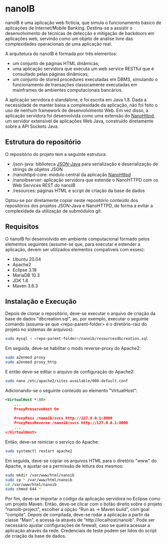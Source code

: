 # nanoIB

nanoIB é uma aplicação web fictícia, que simula o funcionamento básico de aplicações de Internet/Mobile Banking. Destina-se a assistir o desenvolvimento de técnicas de detecção e mitigação de backdoors em aplicações web, servindo como um objeto de análise livre das complexidades operacionais de uma aplicação real.

A arquitetura do nanoIB é formada por três elementos:

* um conjunto de páginas HTML dinâmicas;
* uma aplicação servidora que executa um web service RESTful que é consultado pelas páginas dinâmicas;
* um conjunto de stored procedures executadas em DBMS, simulando o funcionamento de transações classicamente executadas em mainframes de ambientes computacionais bancários.

A aplicação servidora é standalone, e foi escrita em Java 1.8. Dada a necessidade de manter baixa a complexidade da aplicação, não foi feito o uso de nenhum framework de desenvolvimento Web. Em vez disso, a aplicação servidora foi desenvolvida como uma extensão do [NanoHttpd](https://github.com/NanoHttpd/nanohttpd), um servidor extensível de aplicações Web Java, construído diretamente sobre a API Sockets Java.

## Estrutura do repositório

O repositório do projeto tem a seguinte estrutura:

* /json-java: biblioteca [JSON-Java](https://github.com/stleary/JSON-java) para serialização e deserialização de strings de objetos JSON 
* /nanohttpd-core: módulo central da aplicação [NanoHttpd](https://github.com/NanoHttpd/nanohttpd)
* /nanoibserver: aplicação servidora que estende o NanoHTTPD com os Web Services REST do nanoIB
* /resources: páginas HTML e script de criação da base de dados

Optou-se por diretamente copiar neste repositório conteúdo dos repositórios dos projetos JSON-Java e NanoHTTPD, de forma a evitar a complexidade da utilização de submódulos git.

## Requisitos

O nanoIB foi desenvolvido em ambiente computacional formado pelos elementos seguintes (assume-se que, para executar e estender a aplicação, devem ser utilizados elementos compatíveis com esses):

* Ubuntu 20.04
* Apache2
* Eclipse 3.18
* MariaDB 10.3
* JDK 1.8
* Maven 3.6.3

## Instalação e Execução

Depois de clonar o repositório, deve-se executar o arquivo de criação da base de dados "dbcreation.sql", ao, por exemplo, executar o seguinte comando (assuma-se que \<repo-parent-folder\> é o diretório-raiz do projeto no sistemas de arquivos):

```bash
sudo mysql < <repo-parent-folder>/nanoib/resourcesdbcreation.sql
```

Em seguida, deve-se habilitar o modo reverse-proxy do Apache2:

```bash
sudo a2enmod proxy
sudo a2enmod proxy_http
```

E então deve-se editar o arquivo de configuração do Apache2:

```bash
sudo nano /etc/apache2/sites-available/000-default.conf
```

Adicionando-se o seguinte conteúdo ao elemento "VirtualHost":

```xml
<VirtualHost *:80>
    ...
    ProxyPreserveHost On
    
    ProxyPass /nanoib/svcs http://127.0.0.1:8080
    ProxyPassReverse /nanoib/svcs http://127.0.0.1:8080
    ...
</VirtualHost>
```

Então, deve-se reiniciar o serviço do Apache:

```bash
sudo systemctl restart apache2
```

Em seguida, deve-se copiar os arquivos HTML para o diretório "www" do Apache, e ajustar-se a permissão de leitura dos mesmos:

```bash
sudo mkdir /var/www/html/nanoib
sudo cp * /var/www/html/nanoib
cd /var/www/html/nanoib
sudo chmod 644 *
```

Por fim, deve-se importar o código da aplicação servidora no Eclipse como um projeto Maven. Então, deve-se clicar com o botão direito sobre o projeto "nanoib-project", escolher a opção "Run as -> Maven build", com goal "compile". Depois de compilada, deve-se rodar a aplicação a partir da classe "Main", e acessá-la através de "http://localhost/nanoib". Pode ser necessário ajustar configurações de firewall, caso se queira acessar a aplicação através da rede. Credenciais de teste podem ser lidos do script de criação da base de dados.